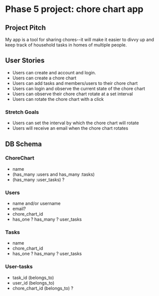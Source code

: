 # Phase 5 project: chore chart app

## Project Pitch

My app is a tool for sharing chores--it will make it easier to divvy up and keep track of household tasks in homes of multiple people.

## User Stories
- Users can create and account and login.
- Users can create a chore chart
- Users can add tasks and members/users to their chore chart
- Users can login and observe the current state of the chore chart
- Users can observe their chore chart rotate at a set interval
- Users can rotate the chore chart with a click
### Stretch Goals
- Users can set the interval by which the chore chart will rotate
- Users will receive an email when the chore chart rotates

## DB Schema
### ChoreChart
- name
- (has_many :users and has_many :tasks)
- (has_many :user_tasks) ?

### Users
- name and/or username
- email?
- chore_chart_id
- has_one ? has_many ? user_tasks

### Tasks
- name
- chore_chart_id
- has_one ? has_many ? user_tasks

### User-tasks
- task_id (belongs_to)
- user_id (belongs_to)
- chore_chart_id (belongs_to) ?